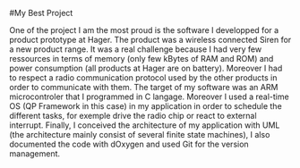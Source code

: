 #My Best Project

One of the project I am the most proud is the software I developped for a product prototype at Hager.
The product was a wireless connected Siren for a new product range. It was a real challenge because I had very few ressources in terms of memory (only few kBytes of RAM and ROM) and power consumption (all products at Hager are on battery). Moreover I had to respect a radio communication protocol used by the other products in order to communicate with them.
The target of my software was an ARM microcontroler that I programmed in C langage.
Moreover I used a real-time OS (QP Framework in this case) in my application in order to schedule the different tasks, for exemple drive the radio chip or react to external interrupt.
Finally, I conceived the architecture of my application with UML (the architecture mainly consist of several finite state machines), I also documented the code with dOxygen and used Git for the version management.
